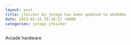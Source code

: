 ```yaml
---
layout: post
title: jtkicker by jotego has been updated to e62840a
date: 2023-02-25 19:18:17 +0000
categories: jotego jtkicker
---
```

Arcade hardware
